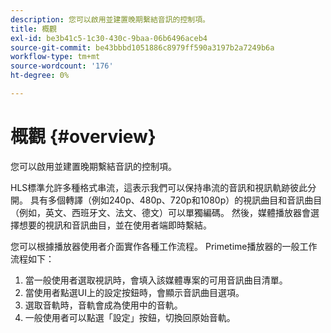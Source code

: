 ```yaml
---
description: 您可以啟用並建置晚期繫結音訊的控制項。
title: 概觀
exl-id: be3b41c5-1c30-430c-9baa-06b6496aceb4
source-git-commit: be43bbbd1051886c8979ff590a3197b2a7249b6a
workflow-type: tm+mt
source-wordcount: '176'
ht-degree: 0%

---
```


# 概觀 {#overview}

您可以啟用並建置晚期繫結音訊的控制項。

HLS標準允許多種格式串流，這表示我們可以保持串流的音訊和視訊軌跡彼此分開。 具有多個轉譯（例如240p、480p、720p和1080p）的視訊曲目和音訊曲目（例如，英文、西班牙文、法文、德文）可以單獨編碼。 然後，媒體播放器會選擇想要的視訊和音訊曲目，並在使用者端即時繫結。

您可以根據播放器使用者介面實作各種工作流程。 Primetime播放器的一般工作流程如下：

1. 當一般使用者選取視訊時，會填入該媒體專案的可用音訊曲目清單。
1. 當使用者點選UI上的設定按鈕時，會顯示音訊曲目選項。
1. 選取音軌時，音軌會成為使用中的音軌。
1. 一般使用者可以點選「設定」按鈕，切換回原始音軌。

